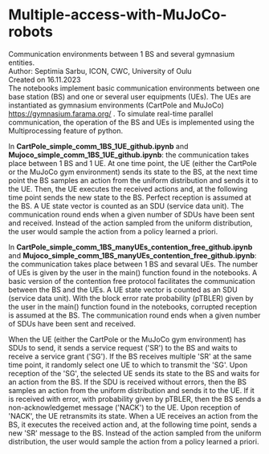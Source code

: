 # Multiple-access-with-MuJoCo-robots
Communication environments between 1 BS and several gymnasium entities. <br>
Author: Septimia Sarbu, ICON, CWC, University of Oulu <br>
Created on 16.11.2023 <br>
The notebooks implement basic communication environments between one base station (BS) and one or several user equipments (UEs). The UEs are instantiated as gymnasium environments (CartPole and MuJoCo) https://gymnasium.farama.org/ . To simulate real-time parallel communication, the operation of the BS and UEs is implemented using the Multiprocessing feature of python. <br>

In **CartPole_simple_comm_1BS_1UE_github.ipynb** and **Mujoco_simple_comm_1BS_1UE_github.ipynb**: the communication takes place between 1 BS and 1 UE. At one time point, the UE (either the CartPole or the MuJoCo gym environment) sends its state to the BS, at the next time point the BS samples an action from the uniform distribution and sends it to the UE. Then, the UE executes the received actions and, at the following time point sends the new state to the BS. Perfect reception is assumed at the BS. A UE state vector is counted as an SDU (service data unit). The communication round ends when a given number of SDUs have been sent and received. Instead of the action sampled from the uniform distribution, the user would sample the action from a policy learned a priori. <br>

In **CartPole_simple_comm_1BS_manyUEs_contention_free_github.ipynb** and **Mujoco_simple_comm_1BS_manyUEs_contention_free_github.ipynb**: the communication takes place between 1 BS and sevaral UEs. The number of UEs is given by the user in the main() function found in the notebooks. A basic version of the contention free protocol facilitates the communication between the BS and the UEs. A UE state vector is counted as an SDU (service data unit). With the block error rate probability (pTBLER) given by the user in the main() function found in the notebooks, corrupted reception is assumed at the BS. The communication round ends when a given number of SDUs have been sent and received. <br>

When the UE (either the CartPole or the MuJoCo gym environment) has SDUs to send, it sends a service request ('SR') to the BS and waits to receive a service grant ('SG'). If the BS receives multiple 'SR' at the same time point, it randomly select one UE to which to transmit the 'SG'. Upon reception of the 'SG', the selected UE sends its state to the BS and waits for an action from the BS. If the SDU is received without errors, then the BS samples an action from the uniform distribution and sends it to the UE. If it is received with error, with probability given by pTBLER, then the BS sends a non-acknowledgemet message ('NACK') to the UE. Upon reception of 'NACK', the UE retransmits its state. When a UE receives an action from the BS, it executes the received action and, at the following time point, sends a new 'SR' message to the BS. Instead of the action sampled from the uniform distribution, the user would sample the action from a policy learned a priori. <br>
